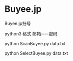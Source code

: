 # Buyee.jp
Buyee.jp扫号

python3
格式
邮箱----密码

python ScanBuyee.py data.txt

python SelectBuyee.py data.txt
